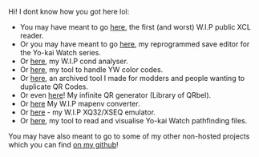 Hi! I dont know how you got here lol:

* You may have meant to go [here](/yw-xcl/), the first (and worst) W.I.P public XCL reader.
* Or you may have meant to go [here](/yw-saveedit/), my reprogrammed save editor for the Yo-kai Watch series.
* Or [here](/yw-cond/), my W.I.P cond analyser.
* Or [here](/yw-color), my tool to handle YW color codes.
* Or [here](/QRTool), an archived tool I made for modders and people wanting to duplicate QR Codes.
* Or even [here](/qrbel/)! My infinite QR generator (Library of QRbel).
* Or [here](/yw-mapenvconv) My W.I.P mapenv converter.
* Or [here](https://github.com/n123git/yw-xqemu) - my W.I.P XQ32/XSEQ emulator.
* Or [here](/yw-pathfinding), my tool to read and visualise Yo-kai Watch pathfinding files.

You may have also meant to go to some of my other non-hosted projects which you can find [on my github](https://github.com/n123git)!
